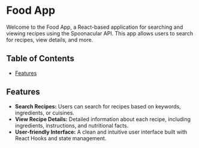 # Food App

Welcome to the Food App, a React-based application for searching and viewing recipes using the Spoonacular API. This app allows users to search for recipes, view details, and more.

## Table of Contents

- [Features](#features)

## Features

- **Search Recipes:** Users can search for recipes based on keywords, ingredients, or cuisines.
- **View Recipe Details:** Detailed information about each recipe, including ingredients, instructions, and nutritional facts.
- **User-friendly Interface:** A clean and intuitive user interface built with React Hooks and state management.
